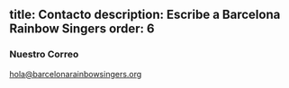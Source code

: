 title: Contacto
description: Escribe a Barcelona Rainbow Singers
order: 6
----
### Nuestro Correo

hola@barcelonarainbowsingers.org
